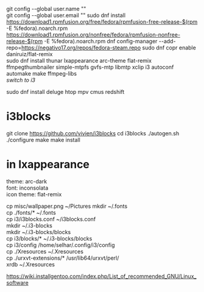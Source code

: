
git config --global user.name ""  
git config --global user.email ""
sudo dnf install https://download1.rpmfusion.org/free/fedora/rpmfusion-free-release-$(rpm -E %fedora).noarch.rpm https://download1.rpmfusion.org/nonfree/fedora/rpmfusion-nonfree-release-$(rpm -E %fedora).noarch.rpm
dnf config-manager --add-repo=https://negativo17.org/repos/fedora-steam.repo
sudo dnf copr enable daniruiz/flat-remix  
sudo dnf install thunar lxappearance arc-theme flat-remix ffmpegthumbnailer simple-mtpfs gvfs-mtp libmtp xclip i3 autoconf automake make ffmpeg-libs  
*switch to i3*  
  
sudo dnf install deluge htop mpv cmus redshift

# i3blocks
git clone https://github.com/vivien/i3blocks
cd i3blocks
./autogen.sh
./configure
make
make install

# in lxappearance
theme: arc-dark  
font: inconsolata  
icon theme: flat-remix  

cp misc/wallpaper.png ~/Pictures
mkdir ~/.fonts  
cp ./fonts/* ~/.fonts  
cp i3/i3blocks.conf ~/i3blocks.conf  
mkdir ~/.i3-blocks  
mkdir ~/.i3-blocks/blocks  
cp i3/blocks/* ~/.i3-blocks/blocks  
cp i3/config /home/selhar/.config/i3/config  
cp ./Xresources ~/.Xresources  
cp ./urxvt-extensions/* /usr/lib64/urxvt/perl/  
xrdb ~/.Xresources  
  
https://wiki.installgentoo.com/index.php/List_of_recommended_GNU/Linux_software

